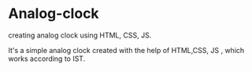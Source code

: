 # Analog-clock
creating analog clock using HTML, CSS, JS.
 
 
It's a simple analog clock created with the help of HTML,CSS, JS , which works according to IST. 
